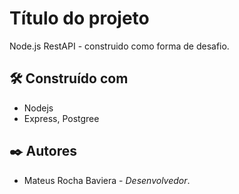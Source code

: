 # Título do projeto

Node.js RestAPI - construido como forma de desafio.

## 🛠️ Construído com

* Nodejs
* Express, Postgree

## ✒️ Autores

* Mateus Rocha Baviera - *Desenvolvedor*.
